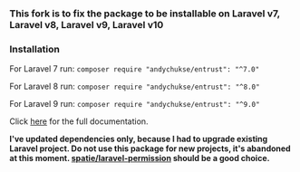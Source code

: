 ### This fork is to fix the package to be installable on Laravel v7, Laravel v8, Laravel v9, Laravel v10

### Installation

For Laravel 7 run:
`composer require "andychukse/entrust": "^7.0"`

For Laravel 8 run:
`composer require "andychukse/entrust": "^8.0"`

For Laravel 9 run:
`composer require "andychukse/entrust": "^9.0"`

Click [here](https://github.com/Zizaco/entrust/blob/master/README.md) for the full documentation.

**I've updated dependencies only, because I had to upgrade existing Laravel project. Do not use this package for new projects, it's abandoned at this moment. [spatie/laravel-permission](https://github.com/spatie/laravel-permission) should be a good choice.**